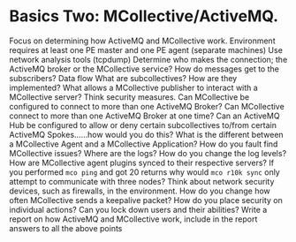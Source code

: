 # Basics Two: MCollective/ActiveMQ.
Focus on determining how ActiveMQ and MCollective work.
Environment requires at least one PE master and one PE agent (separate machines)
Use network analysis tools (tcpdump)
Determine who makes the connection; the ActiveMQ broker or the MCollective service?
How do messages get to the subscribers?
Data flow
What are subcollectives? How are they implemented?
What allows a MCollective publisher to interact with a MCollective server? Think security measures.
Can MCollective be configured to connect to more than one ActiveMQ Broker?
Can MCollective connect to more than one ActiveMQ Broker at one time?
Can an ActiveMQ Hub be configured to allow or deny certain subcollectives to/from certain ActiveMQ Spokes......how would you do this?
What is the different between a MCollective Agent and a MCollective Application?
How do you fault find MCollective issues? Where are the logs? How do you change the log levels?
How are MCollective agent plugins synced to their respective servers?
If you performed `mco ping` and got 20 returns why would `mco r10k sync` only attempt to communicate with three nodes?
Think about network security devices, such as firewalls, in the environment. How do you change how often MCollective sends a keepalive packet?
How do you place security on individual actions?  Can you lock down users and their abilities?
Write a report on how ActiveMQ and MCollective work, include in the report answers to all the above points
